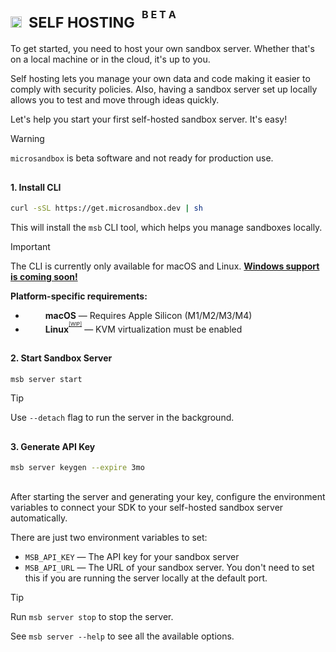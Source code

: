 # <sub><img height="18" src="https://octicons-col.vercel.app/home/A770EF">&nbsp;&nbsp;SELF HOSTING&nbsp;&nbsp;<sup><sup>B E T A</sup></sup></sub>

To get started, you need to host your own sandbox server. Whether that's on a local machine or in the cloud, it's up to you.

Self hosting lets you manage your own data and code making it easier to comply with security policies. Also, having a sandbox server set up locally allows you to test and move through ideas quickly.

Let's help you start your first self-hosted sandbox server. It's easy!

> [!WARNING]
>
> `microsandbox` is beta software and not ready for production use.

##

#### 1. Install CLI

```sh
curl -sSL https://get.microsandbox.dev | sh
```

This will install the `msb` CLI tool, which helps you manage sandboxes locally.

> [!IMPORTANT]
>
> The CLI is currently only available for macOS and Linux. **[Windows support is coming soon!](https://github.com/microsandbox/microsandbox/issues/47)**
>
> **Platform-specific requirements:**
>
> - <a href="https://microsandbox.dev#gh-light-mode-only" target="_blank"><img src="https://cdn.simpleicons.org/apple" height="14"/></a><a href="https://microsandbox.dev#gh-dark-mode-only" target="_blank"><img src="https://cdn.simpleicons.org/apple/white" height="14"/></a> **macOS** — Requires Apple Silicon (M1/M2/M3/M4)
> - <a href="https://microsandbox.dev#gh-light-mode-only" target="_blank"><img src="https://cdn.simpleicons.org/linux/black" height="14"/></a><a href="https://microsandbox.dev#gh-dark-mode-only" target="_blank"><img src="https://cdn.simpleicons.org/linux/white" height="14"/></a> **Linux**<sup><sup><small><a href="https://github.com/microsandbox/microsandbox/issues/224" target="_blank">[WIP]</a></small></sup></sup> — KVM virtualization must be enabled

##

#### 2. Start Sandbox Server

```sh
msb server start
```

> [!TIP]
>
> Use `--detach` flag to run the server in the background.

##

#### 3. Generate API Key

```sh
msb server keygen --expire 3mo
```

##

After starting the server and generating your key, configure the environment variables to connect your SDK to your self-hosted sandbox server automatically.

There are just two environment variables to set:

- `MSB_API_KEY` — The API key for your sandbox server
- `MSB_API_URL` — The URL of your sandbox server. You don't need to set this if you are running the server locally at the default port.

> [!TIP]
>
> Run `msb server stop` to stop the server.
>
> See `msb server --help` to see all the available options.
